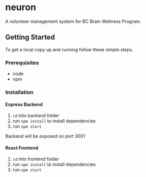 # neuron
A volunteer management system for BC Brain Wellness Program.

<!-- GETTING STARTED -->
## Getting Started

To get a local copy up and running follow these simple steps.

### Prerequisites

* node
* npm

### Installation
#### Express Backend

1. `cd` into backend folder
2. run `npm install` to install dependencies
3. run `npm start`

Backend will be exposed on port 3001

#### React Frontend

1. `cd` into frontend folder
2. run `npm install` to install dependencies
3. run `npm start`

